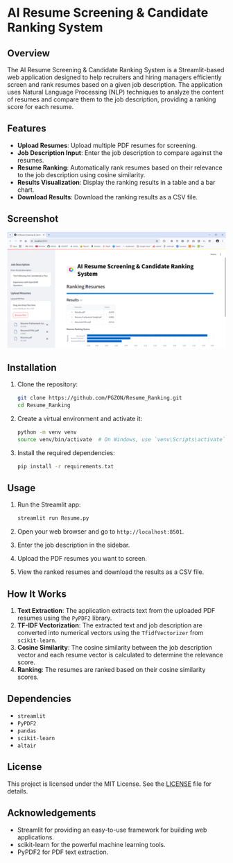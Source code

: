 # AI Resume Screening & Candidate Ranking System

## Overview

The AI Resume Screening & Candidate Ranking System is a Streamlit-based web application designed to help recruiters and hiring managers efficiently screen and rank resumes based on a given job description. The application uses Natural Language Processing (NLP) techniques to analyze the content of resumes and compare them to the job description, providing a ranking score for each resume.

## Features

- **Upload Resumes**: Upload multiple PDF resumes for screening.
- **Job Description Input**: Enter the job description to compare against the resumes.
- **Resume Ranking**: Automatically rank resumes based on their relevance to the job description using cosine similarity.
- **Results Visualization**: Display the ranking results in a table and a bar chart.
- **Download Results**: Download the ranking results as a CSV file.

## Screenshot

![Screenshot](./img/image.png)

## Installation

1. Clone the repository:
    ```sh
    git clone https://github.com/PGZON/Resume_Ranking.git
    cd Resume_Ranking
    ```

2. Create a virtual environment and activate it:
    ```sh
    python -m venv venv
    source venv/bin/activate  # On Windows, use `venv\Scripts\activate`
    ```

3. Install the required dependencies:
    ```sh
    pip install -r requirements.txt
    ```

## Usage

1. Run the Streamlit app:
    ```sh
    streamlit run Resume.py
    ```

2. Open your web browser and go to `http://localhost:8501`.

3. Enter the job description in the sidebar.

4. Upload the PDF resumes you want to screen.

5. View the ranked resumes and download the results as a CSV file.

## How It Works

1. **Text Extraction**: The application extracts text from the uploaded PDF resumes using the `PyPDF2` library.
2. **TF-IDF Vectorization**: The extracted text and job description are converted into numerical vectors using the `TfidfVectorizer` from `scikit-learn`.
3. **Cosine Similarity**: The cosine similarity between the job description vector and each resume vector is calculated to determine the relevance score.
4. **Ranking**: The resumes are ranked based on their cosine similarity scores.

## Dependencies

- `streamlit`
- `PyPDF2`
- `pandas`
- `scikit-learn`
- `altair`


## License

This project is licensed under the MIT License. See the [LICENSE](LICENSE) file for details.

## Acknowledgements

- Streamlit for providing an easy-to-use framework for building web applications.
- scikit-learn for the powerful machine learning tools.
- PyPDF2 for PDF text extraction.